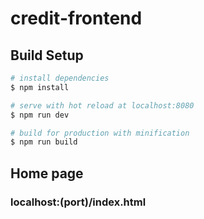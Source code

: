 # credit-frontend


## Build Setup

``` bash
# install dependencies
$ npm install

# serve with hot reload at localhost:8080
$ npm run dev

# build for production with minification
$ npm run build

```

## Home page 

### localhost:(port)/index.html
